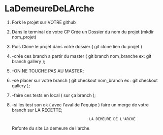 # LaDemeureDeLArche
1. Fork le projet sur VOTRE github
2. Dans le terminal de votre CP Crée un Dossier du nom du projet (mkdir nom_projet)
3. Puis Clone le projet dans votre dossier ( git clone lien du projet )
4. -crée ces branch a partir du master ( git branch nom_branche ex: git branch gallery );
5. -ON NE TOUCHE PAS AU MASTER;
6. -se placer sur votre branch ( git checkout nom_branch ex : git checkout gallery );
7. -faire ces tests en local ( sur ça branch );
8. -si les test son ok ( avec l'aval de l'equipe ) faire un merge de votre branch sur LA RECETTE;



                                          LA DEMEURE DE L'ARCHE

      Refonte du site La demeure de l'arche.
